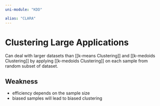 ```yaml
---
uni-module: "KDD"

alias: "CLARA"
---
```


# Clustering Large Applications

Can deal with larger datasets than [[k-means Clustering]] and [[k-medoids Clustering]] by applying [[k-medoids Clustering]] on each sample from random subset of dataset.

## Weakness

- efficiency depends on the sample size
- biased samples will lead to biased clustering
